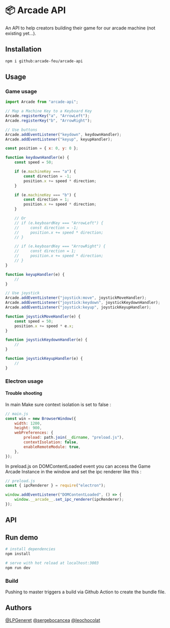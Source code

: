 # 📦️ Arcade API

An API to help creators building their game for our arcade machine (not existing yet...).

## Installation

```bash
npm i github:arcade-feu/arcade-api
```

## Usage

### Game usage

```js
import Arcade from "arcade-api";

// Map a Machine Key to a Keyboard Key
Arcade.registerKey("a", "ArrowLeft");
Arcade.registerKey("b", "ArrowRight");

// Use buttons
Arcade.addEventListener("keydown", keydownHandler);
Arcade.addEventListener("keyup", keyupHandler);

const position = { x: 0, y: 0 };

function keydownHandler(e) {
    const speed = 50;

    if (e.machineKey === "a") {
        const direction = -1;
        position.x += speed * direction;
    }

    if (e.machineKey === "b") {
        const direction = 1;
        position.x += speed * direction;
    }

    // Or
    // if (e.keyboardKey === "ArrowLeft") {
    //     const direction = -1;
    //     position.x += speed * direction;
    // }

    // if (e.keyboardKey === "ArrowRight") {
    //     const direction = 1;
    //     position.x += speed * direction;
    // }
}

function keyupHandler(e) {
    //
}

// Use joystick
Arcade.addEventListener("joystick:move", joystickMoveHandler);
Arcade.addEventListener("joystick:keydown", joystickKeydownHandler);
Arcade.addEventListener("joystick:keyup", joystickKeyupHandler);

function joystickMoveHandler(e) {
    const speed = 50;
    position.x += speed * e.x;
}

function joystickKeydownHandler(e) {
    //
}

function joystickKeyupHandler(e) {
    //
}
```

### Electron usage

#### Trouble shooting

In main Make sure context isolation is set to false :

```js
// main.js
const win = new BrowserWindow({
    width: 1200,
    height: 900,
    webPreferences: {
        preload: path.join(__dirname, "preload.js"),
        contextIsolation: false,
        enableRemoteModule: true,
    },
});
```

In preload.js on DOMContentLoaded event you can access the Game Arcade Instance in the window and set the ipc renderer like this :

```js
// preload.js
const { ipcRenderer } = require("electron");

window.addEventListener("DOMContentLoaded", () => {
    window.__arcade__.set_ipc_renderer(ipcRenderer);
});
```

## API

## Run demo

```bash
# install dependencies
npm install

# serve with hot reload at localhost:3003
npm run dev
```

### Build

Pushing to master triggers a build via Github Action to create the bundle file.

## Authors

[@LPGeneret](https://twitter.com/LPGeneret)
[@sergebocancea](https://twitter.com/sergebocancea)
[@leochocolat](https://twitter.com/leochocolat)
